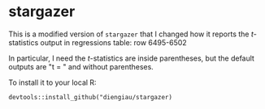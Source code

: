 # stargazer

This is a modified version of `stargazer` that I changed how it reports the *t*-statistics output in regressions table: row 6495-6502

In particular, I need the *t*-statistics are inside parentheses, but the default outputs are "t = " and without parentheses.

To install it to your local R:

```
devtools::install_github("diengiau/stargazer)
```
